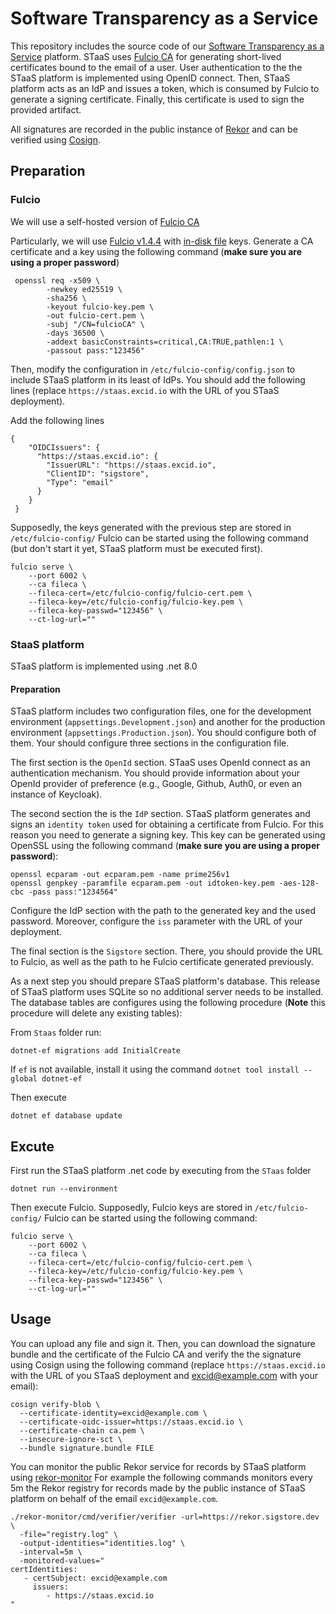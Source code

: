 # Software Transparency as a Service
This repository includes the source code of our [Software Transparency as a Service](https://staas.excid.io/) platform. 
STaaS uses [Fulcio CA](https://github.com/excid-io/discgrid-dev.git) for generating short-lived certificates
bound to the email of a user. User authentication to the the STaaS platform is implemented
using OpenID connect. Then, STaaS platform acts as an IdP and issues a token, which is 
consumed by Fulcio to generate a signing certificate. Finally, this certificate is used
to sign the provided artifact.

All signatures are recorded in the public instance of [Rekor](https://rekor.sigstore.dev)
and can be verified using [Cosign](https://docs.sigstore.dev/signing/quickstart).

## Preparation
### Fulcio
We will use a self-hosted version of [Fulcio CA](https://github.com/excid-io/discgrid-dev.git)

Particularly, we will use [Fulcio v1.4.4](https://github.com/sigstore/fulcio/releases/tag/v1.4.4)
with [in-disk file](https://github.com/sigstore/fulcio/blob/main/docs/setup.md#on-disk-file) keys. Generate a 
CA certificate and a key using the following command (**make sure you are using a proper password**)

```
 openssl req -x509 \
        -newkey ed25519 \
        -sha256 \
        -keyout fulcio-key.pem \
        -out fulcio-cert.pem \
        -subj "/CN=fulcioCA" \
        -days 36500 \
        -addext basicConstraints=critical,CA:TRUE,pathlen:1 \
        -passout pass:"123456"
```

Then,  modify the configuration in `/etc/fulcio-config/config.json` to include STaaS
platform in its least of IdPs. You should add the following lines (replace 
`https://staas.excid.io` with the URL of you STaaS deployment).

Add the following lines
```
{
    "OIDCIssuers": {
      "https://staas.excid.io": {
        "IssuerURL": "https://staas.excid.io",
        "ClientID": "sigstore",
        "Type": "email"
      }
    }
 }
 ```

Supposedly, the keys generated with the previous step are
stored in `/etc/fulcio-config/` Fulcio can be started using the 
following command (but don't start it yet, STaaS platform
must be executed first). 

```
fulcio serve \
    --port 6002 \
    --ca fileca \
    --fileca-cert=/etc/fulcio-config/fulcio-cert.pem \
    --fileca-key=/etc/fulcio-config/fulcio-key.pem \
    --fileca-key-passwd="123456" \
    --ct-log-url=""
```

### StaaS platform
STaaS platform is implemented using .net 8.0

#### Preparation
STaaS platform includes two configuration files, one for the development environment (`appsettings.Development.json`)
and another for the production environment (`appsettings.Production.json`). You should configure both
of them. Your should configure three sections in the configuration file.

The first section is the `OpenId` section. STaaS uses OpenId connect as an authentication mechanism.
You should provide information about your OpenId provider of preference (e.g., Google, Github, Auth0, or even
an instance of Keycloak).

The second section the is the `IdP` section. STaaS platform generates and signs an `identity token`
used for obtaining a certificate from Fulcio. For this reason you need to generate a signing key.
This key can be generated using OpenSSL using the following command (**make sure you are using a proper password**):

```
openssl ecparam -out ecparam.pem -name prime256v1
openssl genpkey -paramfile ecparam.pem -out idtoken-key.pem -aes-128-cbc -pass pass:"1234564"
```

Configure the IdP section with the path to the generated key and the used password. Moreover,
configure the `iss` parameter with the URL of your deployment. 

The final section is the `Sigstore` section. There, you should provide the URL to 
Fulcio, as well as the path to he Fulcio certificate generated previously. 

As a next step you should prepare STaaS platform's database. This release of STaaS
platform uses SQLite so no additional server needs to be installed. The database
tables are configures using the following procedure (**Note** this procedure will delete 
any existing tables):

From `Staas` folder run:

```
dotnet-ef migrations add InitialCreate
```

If `ef` is not available, install it using  the command `dotnet tool install --global dotnet-ef`

Then execute

```
dotnet ef database update
```


## Excute
First run the STaaS platform .net code by executing from the `STaas` folder

```
dotnet run --environment
```
Then execute Fulcio. Supposedly, Fulcio keys are
stored in `/etc/fulcio-config/` Fulcio can be started using the 
following command:

```
fulcio serve \
    --port 6002 \
    --ca fileca \
    --fileca-cert=/etc/fulcio-config/fulcio-cert.pem \
    --fileca-key=/etc/fulcio-config/fulcio-key.pem \
    --fileca-key-passwd="123456" \
    --ct-log-url=""
```

## Usage
You can upload any file and sign it. Then, you can download the signature bundle and
the certificate of the Fulcio CA and verify the the signature using Cosign using the 
following command  (replace `https://staas.excid.io` with the URL of you STaaS deployment
and excid@example.com with your email):

```
cosign verify-blob \
  --certificate-identity=excid@example.com \
  --certificate-oidc-issuer=https://staas.excid.io \
  --certificate-chain ca.pem \
  --insecure-ignore-sct \
  --bundle signature.bundle FILE
```

You can monitor the public Rekor service for records by STaaS platform 
using [rekor-monitor](https://github.com/sigstore/rekor-monitor)
For example the following commands monitors every 5m the Rekor registry for records made 
by the public instance of STaaS platform on behalf of the email `excid@example.com`.

```
./rekor-monitor/cmd/verifier/verifier -url=https://rekor.sigstore.dev \
  -file="registry.log" \
  -output-identities="identities.log" \
  -interval=5m \
  -monitored-values="
certIdentities:
   - certSubject: excid@example.com
     issuers: 
        - https://staas.excid.io 
" 
```
